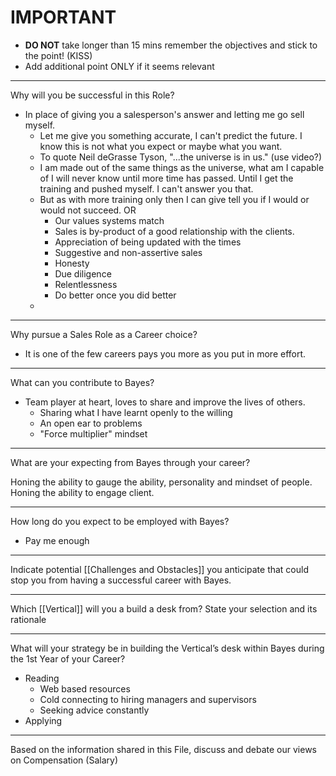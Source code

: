 # IMPORTANT
- <b>DO NOT</b> take longer than 15 mins remember the objectives and stick to the point! (KISS)
- Add additional point ONLY if it seems relevant

---
Why will you be successful in this Role?
- In place of giving you a salesperson's answer and letting me go sell myself.
	- Let me give you something accurate, I can't predict the future. I know this is not what you expect or maybe what you want.
	- To quote Neil deGrasse Tyson, "...the universe is in us." (use video?)
	- I am made out of the same things as the universe, what am I capable of I will never know until more time has passed. Until I get the training and pushed myself. I can't answer you that.
	- But as with more training only then I can give tell you if I would or would not succeed.
OR
		- Our values systems match
		- Sales is by-product of a good relationship with the clients.
		- Appreciation of being updated with the times
		- Suggestive and non-assertive sales
		- Honesty
		- Due diligence
		- Relentlessness
		- Do better once you did better
	- 

---
Why pursue a Sales Role as a Career choice?
- It is one of the few careers pays you more as you put in more effort.
---
What can you contribute to Bayes?
- Team player at heart, loves to share and improve the lives of others.
	- Sharing what I have learnt openly to the willing 
	- An open ear to problems
	- "Force multiplier" mindset
---
What are your expecting from Bayes through your career?

Honing the ability to gauge the ability, personality and mindset of people.
Honing the ability to engage client.


---
How long do you expect to be employed with Bayes?
- Pay me enough

---
Indicate potential [[Challenges and Obstacles]] you anticipate that could stop you from having a successful career with Bayes.

---
Which [[Vertical]] will you a build a desk from? State your selection and its rationale

---
What will your strategy be in building the Vertical’s desk within Bayes during the 1st Year of your Career?
- Reading
	- Web based resources
	- Cold connecting to hiring managers and supervisors
	- Seeking advice constantly
- Applying

---
Based on the information shared in this File, discuss and debate our views on Compensation (Salary)
